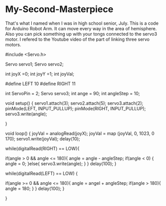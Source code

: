 # My-Second-Masterpiece
That's what I named when I was in high school senior, July.
This is a code for Arduino Robot Arm.
It can move every way in the area of hemisphere.
Also you can pick something up with your tongs connected to the servo3 motor.
I refered to the Youtube video of the part of linking three servo motors.




#include <Servo.h>

Servo servo1;
Servo servo2;

int joyX =0;
int joyY =1;
int joyVal;

#define LEFT 10
#define RIGHT 11

int ServoPin = 2;
Servo servo3;
int ange = 90;
int angleStep = 10;


void setup()
{
 servo1.attach(3);
 servo2.attach(5);
 servo3.attach(2);
 pinMode(LEFT, INPUT_PULLUP);
 pinMode(RIGHT, INPUT_PULLUP);
 servo3.write(angle);

}

void loop()
{
 joyVal = analogRead(joyX);
 joyVal = map (joyVal, 0, 1023, 0 170);
 servo1.write(joyVal);
 delay(10);
 
 while(digitalRead(RIGHT) == LOW){
 
  if(angle > 0 && angle <= 180){
   angle = angle - angleStep;
   if(angle < 0) {
    angle = 0;
   }else{
   servo3.write(angle);
   }
  }
 delay(100);
 }
 
 while(digitalRead(LEFT) == LOW) {
  
  if(angle >= 0 && angle <= 180){
   angle = angel + angleStep;
   if(angle > 180){
    angle = 180;
   }
  }
  delay(100);
 }
 
}


 
 
 
